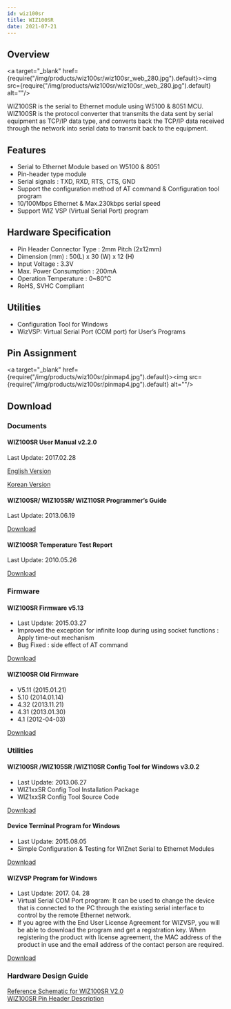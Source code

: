 ```yaml
---
id: wiz100sr
title: WIZ100SR
date: 2021-07-21
---
```


## Overview

<a target="_blank" href={require("/img/products/wiz100sr/wiz100sr_web_280.jpg").default}><img src={require("/img/products/wiz100sr/wiz100sr_web_280.jpg").default} alt=""/></a>

WIZ100SR is the serial to Ethernet module using W5100 & 8051 MCU.  WIZ100SR is the protocol converter that transmits the data sent by serial equipment as TCP/IP data type, and converts back the TCP/IP data received through the network into serial data to transmit back to the equipment.

## Features

- Serial to Ethernet Module based on W5100 & 8051
- Pin-header type module
- Serial signals : TXD, RXD, RTS, CTS, GND
- Support the configuration method of AT command & Configuration tool program
- 10/100Mbps Ethernet & Max.230kbps serial speed
- Support WIZ VSP (Virtual Serial Port) program

## Hardware Specification

- Pin Header Connector Type : 2mm Pitch (2x12mm)
- Dimension (mm) : 50(L) x 30 (W) x 12 (H)
- Input Voltage : 3.3V
- Max. Power Consumption : 200mA
- Operation Temperature : 0~80℃
- RoHS, SVHC Compliant

## Utilities

- Configuration Tool for Windows
- WizVSP: Virtual Serial Port (COM port) for User’s Programs

## Pin Assignment

<a target="_blank" href={require("/img/products/wiz100sr/pinmap4.jpg").default}><img src={require("/img/products/wiz100sr/pinmap4.jpg").default} alt=""/></a>

## Download

### Documents

#### WIZ100SR User Manual v2.2.0

Last Update: 2017.02.28

<a href="/img/products/wiz100sr/WIZ100SR_UM_v220e.pdf" target="_blank">English Version</a>
<br />

<a href="/img/products/wiz100sr/WIZ100SR_UM_v220k.pdf" target="_blank">Korean Version</a>

#### WIZ100SR/ WIZ105SR/ WIZ110SR Programmer’s Guide

Last Update: 2013.06.19

<a href="/img/products/wiz100sr/WIZ1x0SR_AN_S2E-Programming-Guide_V030E.pdf" target="_blank">Download</a>

#### WIZ100SR Temperature Test Report

Last Update: 2010.05.26

<a href="/img/products/wiz100sr/WIZ100SR_Temperature_Test.pdf" target="_blank">Download</a>

### Firmware

#### WIZ100SR Firmware v5.13

- Last Update: 2015.03.27
- Improved the exception for infinite loop during using socket functions : Apply time-out mechanism
- Bug Fixed : side effect of AT command

<a href="/img/products/wiz100sr/APP_100sr_0513.zip" target="_blank">Download</a>

#### WIZ100SR Old Firmware

- V5.11 (2015.01.21)
- 5.10 (2014.01.14)
- 4.32 (2013.11.21)
- 4.31 (2013.01.30)
- 4.1 (2012-04-03)

<a href="/img/products/wiz100sr/WIZ100SR_old_FW.zip" target="_blank">Download</a>

### Utilities

#### WIZ100SR /WIZ105SR /WIZ110SR Config Tool for Windows v3.0.2

- Last Update: 2013.06.27
- WIZ1xxSR Config Tool Installation Package
- WIZ1xxSR Config Tool Source Code

<a href="/img/products/wiz100sr/WIZ1xxSR_Config.zip" target="_blank">Download</a>

#### Device Terminal Program for Windows

- Last Update: 2015.08.05
- Simple Configuration & Testing for WIZnet Serial to Ethernet Modules

<a href="/img/products/wiz100sr/Device_Terminal.zip" target="_blank">Download</a>

#### WIZVSP Program for Windows

- Last Update: 2017. 04. 28
- Virtual Serial COM Port program: It can be used to change the device that is connected to the PC through the existing serial interface to control by the remote Ethernet network.
- If you agree with the End User License Agreement for WIZVSP, you will be able to download the program and get a registration key. When registering the product with license agreement, the MAC address of the product in use and the email address of the contact person are required.

[Download](http://wizvsp.wiznet.io/)

### Hardware Design Guide

<a href="/img/products/wiz100sr/WIZ100SR_schematic.zip" target="_blank">Reference Schematic for WIZ100SR V2.0</a>
<br />
<a href="/img/products/wiz100sr/WIZ100SR_HEADER-PIN.pdf" target="_blank">WIZ100SR Pin Header Description </a>

